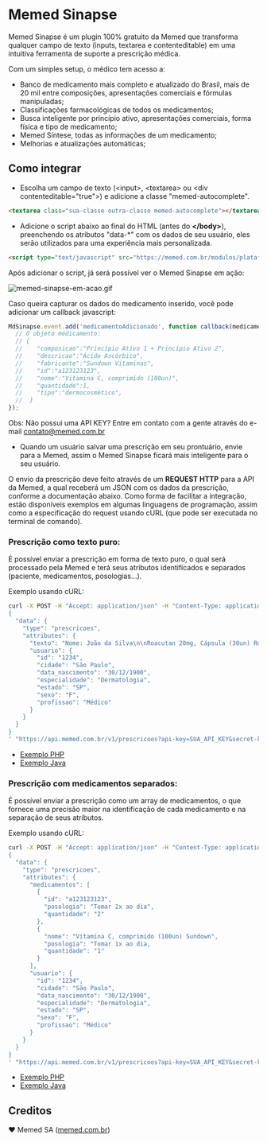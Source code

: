 # Memed Sinapse

Memed Sinapse é um plugin 100% gratuito da Memed que transforma qualquer campo de texto (inputs, textarea e contenteditable) em uma intuitiva ferramenta de suporte a prescrição médica.

Com um simples setup, o médico tem acesso a:
- Banco de medicamento mais completo e atualizado do Brasil, mais de 20 mil entre composições, apresentações comerciais e fórmulas manipuladas;
- Classificações farmacológicas de todos os medicamentos;
- Busca inteligente por princípio ativo, apresentações comerciais, forma física e tipo de medicamento;
- Memed Síntese, todas as informações de um medicamento;
- Melhorias e atualizações automáticas;


## Como integrar

- Escolha um campo de texto (\<input>, \<textarea> ou \<div contenteditable="true">) e adicione a classe "memed-autocomplete".

```html
<textarea class="sua-classe outra-classe memed-autocomplete"></textarea>
```

- Adicione o script abaixo ao final do HTML (antes do **\</body>**), preenchendo os atributos "data-*" com os dados de seu usuário, eles serão utilizados para uma experiência mais personalizada.

```html
<script type="text/javascript" src="https://memed.com.br/modulos/plataforma.sinapse/build/sinapse.js" data-api-key="SUA_API_KEY" data-usuario="123" data-cidade="São Paulo" data-nascimento="30/12/1900" data-especialidade="Dermatologia" data-estado="SP" data-sexo="M" data-profissao="Médico"></script>
```

Após adicionar o script, já será possível ver o Memed Sinapse em ação:

![memed-sinapse-em-acao.gif](https://cloud.githubusercontent.com/assets/2197005/22080162/b344340e-dda5-11e6-841b-13486c61548c.gif)

Caso queira capturar os dados do medicamento inserido, você pode adicionar um callback javascript:

```javascript
MdSinapse.event.add('medicamentoAdicionado', function callback(medicamento) {
  // O objeto medicamento:
  // {
  //    "composicao":"Princípio Ativo 1 + Princípio Ativo 2",
  //    "descricao":"Ácido Ascórbico",
  //    "fabricante":"Sundown Vitaminas",
  //    "id":"a123123123",
  //    "nome":"Vitamina C, comprimido (100un)",
  //    "quantidade":1,
  //    "tipo":"dermocosmético",
  //  }
});
```

Obs: Não possui uma API KEY? Entre em contato com a gente através do e-mail [contato@memed.com.br](mailto:contato@memed.com.br)

- Quando um usuário salvar uma prescrição em seu prontuário, envie para a Memed, assim o Memed Sinapse ficará mais inteligente para o seu usuário.

O envio da prescrição deve feito através de um **REQUEST HTTP** para a API da Memed, a qual receberá um JSON com os dados da prescrição, conforme a documentação abaixo. Como forma de facilitar a integração, estão disponíveis exemplos em algumas linguagens de programação, assim como a especificação do request usando cURL (que pode ser executada no terminal de comando).

### Prescrição como texto puro:

É possível enviar a prescrição em forma de texto puro, o qual será processado pela Memed e terá seus atributos identificados e separados (paciente, medicamentos, posologias...).

Exemplo usando cURL:

```bash
curl -X POST -H "Accept: application/json" -H "Content-Type: application/json" -d '
{
  "data": {
    "type": "prescricoes",
    "attributes": {
      "texto": "Nome: João da Silva\n\nRoacutan 20mg, Cápsula (30un) Roche\nTomar 2x ao dia\n\nVitamina C, comprimido (100un) Sundown Vitaminas\nTomar 1x por semana",
      "usuario": {
    	"id": "1234",
    	"cidade": "São Paulo",
    	"data_nascimento": "30/12/1900",
    	"especialidade": "Dermatologia",
    	"estado": "SP",
    	"sexo": "F",
    	"profissao": "Médico"
      }
    }
  }
}
' "https://api.memed.com.br/v1/prescricoes?api-key=SUA_API_KEY&secret-key=SUA_SECRET_KEY"
```

- [Exemplo PHP](exemplos/envio-prescricao/php/texto-puro.php)
- [Exemplo Java](exemplos/envio-prescricao/java/src/br/com/memed/TextoPuro.java)

### Prescrição com medicamentos separados:

É possível enviar a prescrição como um array de medicamentos, o que fornece uma precisão maior na identificação de cada medicamento e na separação de seus atributos.

Exemplo usando cURL:

```bash
curl -X POST -H "Accept: application/json" -H "Content-Type: application/json" -d '
{
  "data": {
    "type": "prescricoes",
    "attributes": {
      "medicamentos": [
        {
          "id": "a123123123",
          "posologia": "Tomar 2x ao dia",
          "quantidade": "2"
        },
        {
          "nome": "Vitamina C, comprimido (100un) Sundown",
          "posologia": "Tomar 1x ao dia,
          "quantidade": "1"
        }
      ],
      "usuario": {
    	"id": "1234",
    	"cidade": "São Paulo",
    	"data_nascimento": "30/12/1900",
    	"especialidade": "Dermatologia",
    	"estado": "SP",
    	"sexo": "F",
    	"profissao": "Médico"
      }
    }
  }
}
' "https://api.memed.com.br/v1/prescricoes?api-key=SUA_API_KEY&secret-key=SUA_SECRET_KEY"
```

- [Exemplo PHP](exemplos/envio-prescricao/php/medicamentos-separados.php)
- [Exemplo Java](exemplos/envio-prescricao/java/src/br/com/memed/MedicamentosSeparados.java)

## Creditos

:heart: Memed SA ([memed.com.br](https://memed.com.br))
